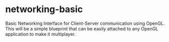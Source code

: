 # networking-basic

Basic Networking Interface for Client-Server communication using OpenGL. This will be a simple blueprint that can be easily attached to any OpenGL application to make it multiplayer.
